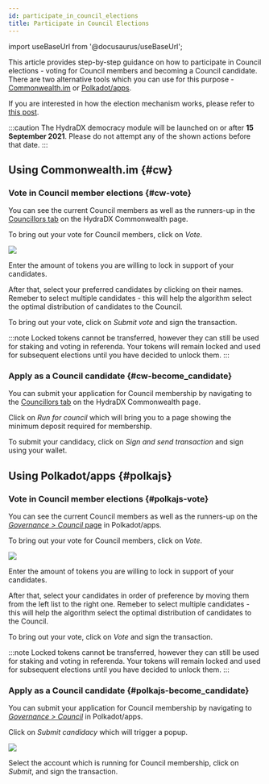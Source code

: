 ```yaml
---
id: participate_in_council_elections
title: Participate in Council Elections
---
```


import useBaseUrl from '@docusaurus/useBaseUrl';

This article provides step-by-step guidance on how to participate in Council elections - voting for Council members and becoming a Council candidate. There are two alternative tools which you can use for this purpose - [Commonwealth.im](#cw) or [Polkadot/apps](#polkajs).

If you are interested in how the election mechanism works, please refer to [this post](/democracy_council#elections).

:::caution
The HydraDX democracy module will be launched on or after **15 September 2021**. Please do not attempt any of the shown actions before that date.
:::

## Using Commonwealth.im {#cw}

### Vote in Council member elections {#cw-vote}
You can see the current Council members as well as the runners-up in the [Councillors tab](https://commonwealth.im/hydradx/council) on the HydraDX Commonwealth page.

To bring out your vote for Council members, click on *Vote*.

<div style={{textAlign: 'center'}}>
  <img src={useBaseUrl('/participate_in_council_elections/cw-vote.jpg')} />
</div>

Enter the amount of tokens you are willing to lock in support of your candidates.

After that, select your preferred candidates by clicking on their names. Remeber to select multiple candidates - this will help the algorithm select the optimal distribution of candidates to the Council.

To bring out your vote, click on *Submit vote* and sign the transaction.

:::note
Locked tokens cannot be transferred, however they can still be used for staking and voting in referenda. Your tokens will remain locked and used for subsequent elections until you have decided to unlock them.
:::

### Apply as a Council candidate {#cw-become_candidate}
You can submit your application for Council membership by navigating to the [Councillors tab](https://commonwealth.im/hydradx/council) on the HydraDX Commonwealth page.

Click on *Run for council* which will bring you to a page showing the minimum deposit required for membership.

To submit your candidacy, click on *Sign and send transaction* and sign using your wallet.

## Using Polkadot/apps {#polkajs}
### Vote in Council member elections {#polkajs-vote}
You can see the current Council members as well as the runners-up on the [*Governance > Council* page](https://polkadot.js.org/apps/?rpc=wss%3A%2F%2Frpc-01.snakenet.hydradx.io#/council) in Polkadot/apps.

To bring out your vote for Council members, click on *Vote*.

<div style={{textAlign: 'center'}}>
  <img src={useBaseUrl('/participate_in_council_elections/polkajs-vote.jpg')} />
</div>

Enter the amount of tokens you are willing to lock in support of your candidates.

After that, select your candidates in order of preference by moving them from the left list to the right one. Remeber to select multiple candidates - this will help the algorithm select the optimal distribution of candidates to the Council.

To bring out your vote, click on *Vote* and sign the transaction.

:::note
Locked tokens cannot be transferred, however they can still be used for staking and voting in referenda. Your tokens will remain locked and used for subsequent elections until you have decided to unlock them.
:::

### Apply as a Council candidate {#polkajs-become_candidate}
You can submit your application for Council membership by navigating to [*Governance > Council*](https://polkadot.js.org/apps/?rpc=wss%3A%2F%2Frpc-01.snakenet.hydradx.io#/council) in Polkadot/apps.

Click on *Submit candidacy* which will trigger a popup.

<div style={{textAlign: 'center'}}>
  <img src={useBaseUrl('/participate_in_council_elections/polkajs-apply.jpg')} />
</div>

Select the account which is running for Council membership, click on *Submit*, and sign the transaction. 
